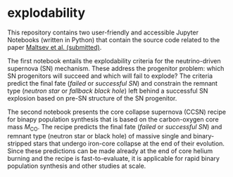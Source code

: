# explodability

This repository contains two user-friendly and accessible Jupyter Notebooks (written in Python) that contain the source code related to the paper [Maltsev et al. (submitted)](https://arxiv.org/).

The first notebook entails the explodability criteria for the neutrino-driven supernova (SN) mechanism. These address the progenitor problem: which SN progenitors will succeed and which will fail to explode? The criteria predict the final fate (*failed* or *successful SN*) and constrain the remnant type (*neutron star* or *fallback black hole*) left behind a successful SN explosion based on pre-SN structure of the SN progenitor.

The second notebook presents the core collapse supernova (CCSN) recipe for binapy population synthesis that is based on the carbon-oxygen core mass $M_\mathrm{CO}$. The recipe predicts the final fate (*failed* or *successful SN*) and remnant type (neutron star or black hole) of massive single and binary-stripped stars that undergo iron-core collapse at the end of their evolution. Since these predictions can be made already at the end of core helium burning and the recipe is fast-to-evaluate, it is applicable for rapid binary population synthesis and other studies at scale.
